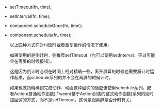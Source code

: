 - setTimeout(fn, time); 
- setInterval(fn, time);
- component.scheduleOnce(fn, time);
- component.schedule(fn, time); 

    以上四种方式在对付延时或者重复操作的情况下使用。

    如果使用的是倒计时，则推荐setTimeout（也可以使用setInterval，不过可能会在离屏的时候报错）。
    
    这是因为倒计时必须在时间上相对精确一些，离开屏幕的时候也需要将计时运作起来，而schedule系列的并不会在离屏的时候计时。

    如果也就指精确到完成动作、动画这种层次的话应该使用schedule系列，或者Action(普通动作函数),Tween(基于Action封装的链式动作函数)系列的延时加回调的方式，而不是setTimeout。这也是跟离屏是否计时有关。
